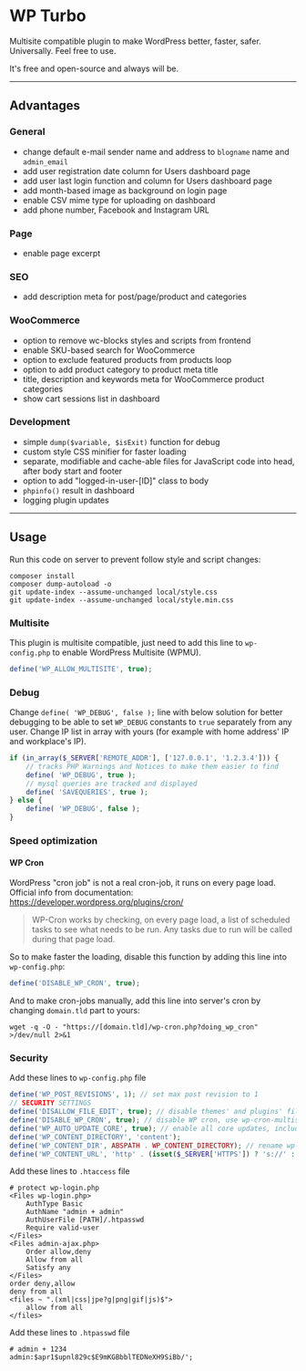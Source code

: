 # WP Turbo

Multisite compatible plugin to make WordPress better, faster, safer. Universally. Feel free to use.

It's free and open-source and always will be.

---

## Advantages

### General

- change default e-mail sender name and address to `blogname` name and `admin_email`
- add user registration date column for Users dashboard page
- add user last login function and column for Users dashboard page
- add month-based image as background on login page
- enable CSV mime type for uploading on dashboard
- add phone number, Facebook and Instagram URL

### Page

- enable page excerpt

### SEO

- add description meta for post/page/product and categories

### WooCommerce

- option to remove wc-blocks styles and scripts from frontend
- enable SKU-based search for WooCommerce
- option to exclude featured products from products loop
- option to add product category to product meta title
- title, description and keywords meta for WooCommerce product categories
- show cart sessions list in dashboard

### Development

- simple `dump($variable, $isExit)` function for debug
- custom style CSS minifier for faster loading
- separate, modifiable and cache-able files for JavaScript code into head, after body start and footer
- option to add "logged-in-user-[ID]" class to body
- `phpinfo()` result in dashboard
- logging plugin updates

---

## Usage

Run this code on server to prevent follow style and script changes:

```shell
composer install
composer dump-autoload -o
git update-index --assume-unchanged local/style.css
git update-index --assume-unchanged local/style.min.css
```

### Multisite

This plugin is multisite compatible, just need to add this line to `wp-config.php` to enable WordPress Multisite (WPMU).

```php
define('WP_ALLOW_MULTISITE', true);
```

### Debug

Change `define( 'WP_DEBUG', false );` line with below solution for better debugging to be able to set `WP_DEBUG` constants to `true` separately from any user. Change IP list in array with yours (for example with home address' IP and workplace's IP).

```php
if (in_array($_SERVER['REMOTE_ADDR'], ['127.0.0.1', '1.2.3.4'])) {
    // tracks PHP Warnings and Notices to make them easier to find
    define( 'WP_DEBUG', true );
    // mysql queries are tracked and displayed
    define( 'SAVEQUERIES', true );
} else {
    define( 'WP_DEBUG', false );
}
```

### Speed optimization

#### WP Cron

WordPress "cron job" is not a real cron-job, it runs on every page load. Official info from documentation: https://developer.wordpress.org/plugins/cron/

> WP-Cron works by checking, on every page load, a list of scheduled tasks to see what needs to be run. Any tasks due to run will be called during that page load.

So to make faster the loading, disable this function by adding this line into `wp-config.php`:

```php
define('DISABLE_WP_CRON', true);
```

And to make cron-jobs manually, add this line into server's cron by changing `domain.tld` part to yours:

```shell
wget -q -O - "https://[domain.tld]/wp-cron.php?doing_wp_cron" >/dev/null 2>&1
```

### Security

Add these lines to `wp-config.php` file

```php
define('WP_POST_REVISIONS', 1); // set max post revision to 1
// SECURITY SETTINGS
define('DISALLOW_FILE_EDIT', true); // disable themes' and plugins' file editor
define('DISABLE_WP_CRON', true); // disable WP cron, use wp-cron-multisite.php instead
define('WP_AUTO_UPDATE_CORE', true); // enable all core updates, including minor and major
define('WP_CONTENT_DIRECTORY', 'content');
define('WP_CONTENT_DIR', ABSPATH . WP_CONTENT_DIRECTORY); // rename wp-content folder and redefine wp-content path
define('WP_CONTENT_URL', 'http' . (isset($_SERVER['HTTPS']) ? 's://' : '://') . $_SERVER['HTTP_HOST'] .'/' . WP_CONTENT_DIRECTORY);
```

Add these lines to `.htaccess` file

```
# protect wp-login.php
<Files wp-login.php>
	AuthType Basic
	AuthName "admin + admin"
	AuthUserFile [PATH]/.htpasswd
	Require valid-user
</Files>
<Files admin-ajax.php>
    Order allow,deny
    Allow from all
    Satisfy any
</Files>
order deny,allow
deny from all
<files ~ ".(xml|css|jpe?g|png|gif|js)$">
    allow from all
</files>
```

Add these lines to `.htpasswd` file

```
# admin + 1234
admin:$apr1$upnl829c$E9mKGBbblTEDNeXH9SiBb/';
```
